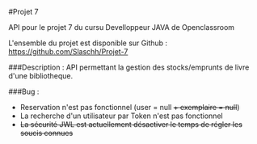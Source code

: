 #Projet 7

API pour le projet 7 du cursu Develloppeur JAVA de Openclassroom

L'ensemble du projet est disponible sur Github : https://github.com/Slaschh/Projet-7

###Description :
API permettant la gestion des stocks/emprunts de livre d'une bibliotheque.

###Bug :
- Reservation n'est pas fonctionnel (user = null ~~+ exemplaire = null~~)
- La recherche d'un utilisateur par Token n'est pas fonctionnel
- ~~La sécurité JWL est actuellement désactiver le temps de régler les soucis connues~~
